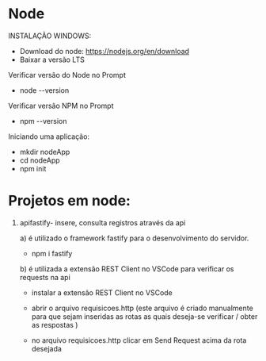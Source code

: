 # Node

INSTALAÇÃO WINDOWS:

- Download do node: https://nodejs.org/en/download
- Baixar a versão LTS

Verificar versão do Node no Prompt

- node --version

Verificar versão NPM no Prompt

- npm --version

Iniciando uma aplicação:

- mkdir nodeApp
- cd nodeApp
- npm init

# Projetos em node:

1. apifastify- insere, consulta registros através da api

   a) é utilizado o framework fastify para o desenvolvimento do servidor.

   - npm i fastify

   b) é utilizada a extensão REST Client no VSCode para verificar os requests na api

   - instalar a extensão REST Client no VSCode

   - abrir o arquivo requisicoes.http (este arquivo é criado manualmente para que sejam inseridas as rotas as quais deseja-se verificar / obter as respostas )

   - no arquivo requisicoes.http clicar em Send Request acima da rota desejada
